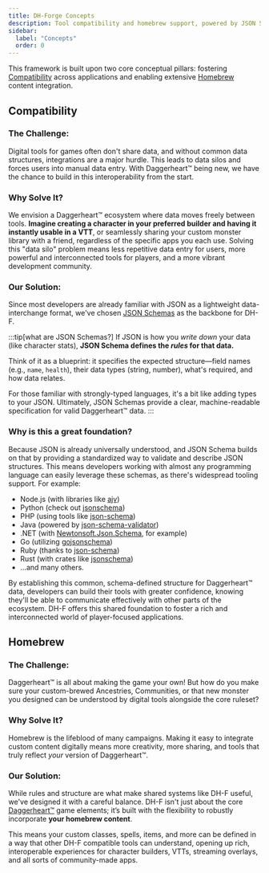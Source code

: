 ```yaml
---
title: DH-Forge Concepts
description: Tool compatibility and homebrew support, powered by JSON Schemas, solves key digital challenges for the community.
sidebar:
  label: "Concepts"
  order: 0
---
```


This framework is built upon two core conceptual pillars: fostering [Compatibility](https://www.google.com/search?q=%23compatibility) across applications and enabling extensive [Homebrew](https://www.google.com/search?q=%23homebrew) content integration.

## Compatibility

### The Challenge:
Digital tools for games often don't share data, and without common data structures, integrations are a major hurdle. This leads to data silos and forces users into manual data entry. With Daggerheart™ being new, we have the chance to build in this interoperability from the start.

### Why Solve It?
We envision a Daggerheart™ ecosystem where data moves freely between tools. **Imagine creating a character in your preferred builder and having it instantly usable in a VTT**, or seamlessly sharing your custom monster library with a friend, regardless of the specific apps you each use. Solving this "data silo" problem means less repetitive data entry for users, more powerful and interconnected tools for players, and a more vibrant development community.

### Our Solution:
Since most developers are already familiar with JSON as a lightweight data-interchange format, we've chosen [JSON Schemas](https://json-schema.org/) as the backbone for DH-F.

:::tip[what are JSON Schemas?]
If JSON is how you *write down* your data (like character stats), **JSON Schema defines the *rules* for that data.**

Think of it as a blueprint: it specifies the expected structure—field names (e.g., `name`, `health`), their data types (string, number), what's required, and how data relates.

For those familiar with strongly-typed languages, it's a bit like adding types to your JSON. Ultimately, JSON Schemas provide a clear, machine-readable specification for valid Daggerheart™ data.
:::

### Why is this a great foundation?
Because JSON is already universally understood, and JSON Schema builds on that by providing a standardized way to validate and describe JSON structures. This means developers working with almost any programming language can easily leverage these schemas, as there's widespread tooling support. For example:

- Node.js (with libraries like [ajv](https://github.com/ajv-validator/ajv))
- Python (check out [jsonschema](https://github.com/python-jsonschema/jsonschema))
- PHP (using tools like [json-schema](https://github.com/justinrainbow/json-schema))
- Java (powered by [json-schema-validator](https://github.com/networknt/json-schema-validator))
- .NET (with [Newtonsoft.Json.Schema](https://github.com/JamesNK/Newtonsoft.Json.Schema), for example)
- Go (utilizing [gojsonschema](https://github.com/invopop/gojsonschema))
- Ruby (thanks to [json-schema](https://github.com/ruby-json-schema/json-schema))
- Rust (with crates like [jsonschema](https://github.com/Stranger6667/jsonschema))
- ...and many others.

By establishing this common, schema-defined structure for Daggerheart™ data, developers can build their tools with greater confidence, knowing they'll be able to communicate effectively with other parts of the ecosystem. DH-F offers this shared foundation to foster a rich and interconnected world of player-focused applications.

## Homebrew

### The Challenge:
Daggerheart™ is all about making the game your own! But how do you make sure your custom-brewed Ancestries, Communities, or that new monster you designed can be understood by digital tools alongside the core ruleset?

### Why Solve It?
Homebrew is the lifeblood of many campaigns. Making it easy to integrate custom content digitally means more creativity, more sharing, and tools that truly reflect *your* version of Daggerheart™.

### Our Solution:
While rules and structure are what make shared systems like DH-F useful, we've designed it with a careful balance. DH-F isn't just about the core [Daggerheart™](https://www.daggerheart.com/) game elements; it’s built with the flexibility to robustly incorporate **your homebrew content**.

This means your custom classes, spells, items, and more can be defined in a way that other DH-F compatible tools can understand, opening up rich, interoperable experiences for character builders, VTTs, streaming overlays, and all sorts of community-made apps.